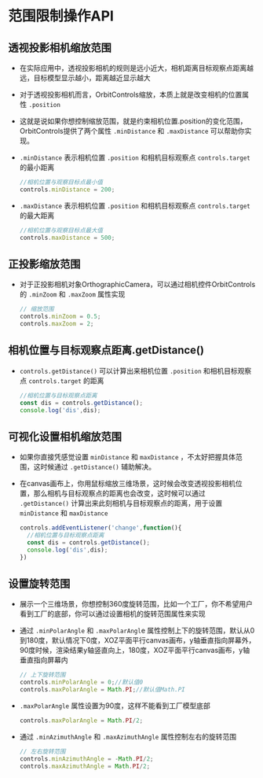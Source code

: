 # 范围限制操作API

## 透视投影相机缩放范围

+ 在实际应用中，透视投影相机的规则是远小近大，相机距离目标观察点距离越远，目标模型显示越小，距离越近显示越大

+ 对于透视投影相机而言，OrbitControls缩放，本质上就是改变相机的位置属性 `.position`

+ 这就是说如果你想控制缩放范围，就是约束相机位置.position的变化范围，OrbitControls提供了两个属性 `.minDistance` 和 `.maxDistance` 可以帮助你实现。

+ `.minDistance` 表示相机位置 `.position` 和相机目标观察点 `controls.target` 的最小距离

  ```js
  //相机位置与观察目标点最小值
  controls.minDistance = 200;
  ```

+ `.maxDistance` 表示相机位置 `.position` 和相机目标观察点 `controls.target` 的最大距离

  ```js
  //相机位置与观察目标点最大值
  controls.maxDistance = 500;
  ```

## 正投影缩放范围

+ 对于正投影相机对象OrthographicCamera，可以通过相机控件OrbitControls的 `.minZoom` 和 `.maxZoom` 属性实现

  ```js
  // 缩放范围
  controls.minZoom = 0.5;
  controls.maxZoom = 2;
  ```

## 相机位置与目标观察点距离.getDistance()

+ `controls.getDistance()` 可以计算出来相机位置 `.position` 和相机目标观察点 `controls.target` 的距离

  ```js
  //相机位置与目标观察点距离
  const dis = controls.getDistance();
  console.log('dis',dis);
  ```

## 可视化设置相机缩放范围

+ 如果你直接凭感觉设置 `minDistance` 和 `maxDistance` ，不太好把握具体范围，这时候通过 `.getDistance()` 辅助解决。

+ 在canvas画布上，你用鼠标缩放三维场景，这时候会改变透视投影相机位置，那么相机与目标观察点的距离也会改变，这时候可以通过 `.getDistance()` 计算出来此刻相机与目标观察点的距离，用于设置 `minDistance` 和 `maxDistance`

  ```js
  controls.addEventListener('change',function(){
    //相机位置与目标观察点距离
    const dis = controls.getDistance();
    console.log('dis',dis);
  })
  ```

## 设置旋转范围

+ 展示一个三维场景，你想控制360度旋转范围，比如一个工厂，你不希望用户看到工厂的底部，你可以通过设置相机的旋转范围属性来实现

+ 通过 `.minPolarAngle` 和 `.maxPolarAngl`e 属性控制上下的旋转范围，默认从0到180度，默认情况下0度，XOZ平面平行canvas画布，y轴垂直指向屏幕外，90度时候，渲染结果y轴竖直向上，180度，XOZ平面平行canvas画布，y轴垂直指向屏幕内

  ```js
  // 上下旋转范围
  controls.minPolarAngle = 0;//默认值0
  controls.maxPolarAngle = Math.PI;//默认值Math.PI
  ```

+ `.maxPolarAngle` 属性设置为90度，这样不能看到工厂模型底部

  ```js
  controls.maxPolarAngle = Math.PI/2;
  ```

+ 通过 `.minAzimuthAngle` 和 `.maxAzimuthAngle` 属性控制左右的旋转范围

  ```js
  // 左右旋转范围
  controls.minAzimuthAngle = -Math.PI/2;
  controls.maxAzimuthAngle = Math.PI/2;
  ```
